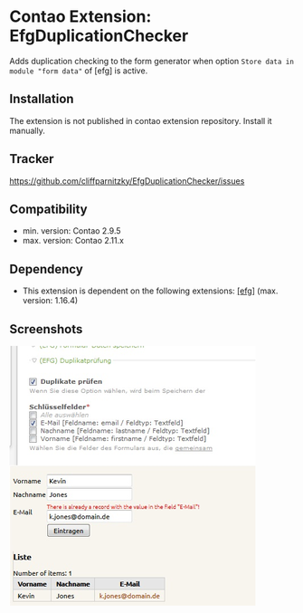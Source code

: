 Contao Extension: EfgDuplicationChecker
=======================================

Adds duplication checking to the form generator when option `Store data in module "form data"` of [efg] is active.


Installation
------------

The extension is not published in contao extension repository. Install it manually.


Tracker
-------

https://github.com/cliffparnitzky/EfgDuplicationChecker/issues


Compatibility
-------------

- min. version: Contao 2.9.5
- max. version: Contao 2.11.x


Dependency
----------

- This extension is dependent on the following extensions: [[efg]](http://contao.org/de/extension-list/view/efg.de.html) (max. version: 1.16.4)


Screenshots
-----------

![Screenshot](screenshot.jpg)
